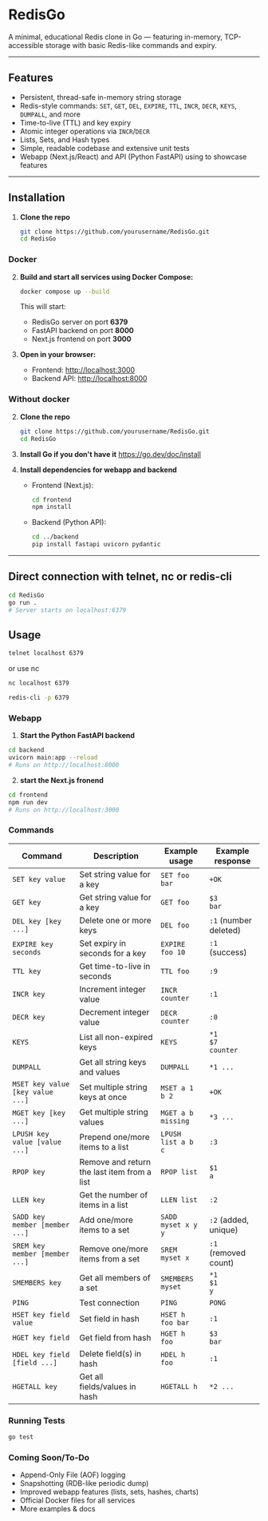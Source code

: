 # RedisGo

A minimal, educational Redis clone in Go — featuring in-memory, TCP-accessible storage with basic Redis-like commands and expiry.

---

## Features

- Persistent, thread-safe in-memory string storage
- Redis-style commands: `SET`, `GET`, `DEL`, `EXPIRE`, `TTL`, `INCR`, `DECR`, `KEYS`, `DUMPALL`, and more
- Time-to-live (TTL) and key expiry
- Atomic integer operations via `INCR`/`DECR`
- Lists, Sets, and Hash types
- Simple, readable codebase and extensive unit tests
- Webapp (Next.js/React) and API (Python FastAPI) using to showcase features

---

## Installation

1. **Clone the repo**
   ```sh
   git clone https://github.com/yourusername/RedisGo.git
   cd RedisGo
    ```

### Docker

2. **Build and start all services using Docker Compose:**
    ```sh
    docker compose up --build
    ```
    This will start:
    - RedisGo server on port **6379**
    - FastAPI backend on port **8000**
    - Next.js frontend on port **3000**

3. **Open in your browser:**  
    - Frontend: [http://localhost:3000](http://localhost:3000)
    - Backend API: [http://localhost:8000](http://localhost:8000)

### Without docker
2. **Clone the repo**
   ```sh
   git clone https://github.com/yourusername/RedisGo.git
   cd RedisGo
    ```

3. **Install Go if you don't have it**
    https://go.dev/doc/install 

4.  **Install dependencies for webapp and backend**
    - Frontend (Next.js):
      ```sh
      cd frontend
      npm install
      ```
    - Backend (Python API):
      ```sh
      cd ../backend
      pip install fastapi uvicorn pydantic
      ```

---

## Direct connection with telnet, nc or redis-cli

```sh
cd RedisGo
go run .
# Server starts on localhost:6379
```
## Usage

```sh
telnet localhost 6379
```

or use nc
```sh
nc localhost 6379
```


```sh
redis-cli -p 6379
```


### Webapp

1. **Start the Python FastAPI backend**

```sh
cd backend
uvicorn main:app --reload
# Runs on http://localhost:8000
```

2. **start the Next.js fronend**
```sh
cd frontend
npm run dev
# Runs on http://localhost:3000
```


### Commands

| Command                           | Description                                   | Example usage                  | Example response             |
|------------------------------------|-----------------------------------------------|-------------------------------|------------------------------|
| `SET key value`                   | Set string value for a key                    | `SET foo bar`                  | `+OK`                        |
| `GET key`                         | Get string value for a key                    | `GET foo`                      | `$3`<br>`bar`                |
| `DEL key [key ...]`               | Delete one or more keys                       | `DEL foo`                      | `:1` (number deleted)        |
| `EXPIRE key seconds`              | Set expiry in seconds for a key               | `EXPIRE foo 10`                | `:1` (success)               |
| `TTL key`                         | Get time-to-live in seconds                   | `TTL foo`                      | `:9`                         |
| `INCR key`                        | Increment integer value                       | `INCR counter`                 | `:1`                         |
| `DECR key`                        | Decrement integer value                       | `DECR counter`                 | `:0`                         |
| `KEYS`                            | List all non-expired keys                     | `KEYS`                         | `*1`<br>`$7`<br>`counter`    |
| `DUMPALL`                         | Get all string keys and values                | `DUMPALL`                      | `*1 ...`                     |
| `MSET key value [key value ...]`  | Set multiple string keys at once              | `MSET a 1 b 2`                 | `+OK`                        |
| `MGET key [key ...]`              | Get multiple string values                    | `MGET a b missing`             | `*3 ...`                     |
| `LPUSH key value [value ...]`     | Prepend one/more items to a list              | `LPUSH list a b c`             | `:3`                         |
| `RPOP key`                        | Remove and return the last item from a list   | `RPOP list`                    | `$1`<br>`a`                  |
| `LLEN key`                        | Get the number of items in a list             | `LLEN list`                    | `:2`                         |
| `SADD key member [member ...]`    | Add one/more items to a set                   | `SADD myset x y y`             | `:2` (added, unique)         |
| `SREM key member [member ...]`    | Remove one/more items from a set              | `SREM myset x`                 | `:1` (removed count)         |
| `SMEMBERS key`                    | Get all members of a set                      | `SMEMBERS myset`               | `*1`<br>`$1`<br>`y`          |
| `PING`                            | Test connection                               | `PING`                         | `PONG`                       |
| `HSET key field value`       | Set field in hash              | `HSET h foo bar`          | `:1`      |
| `HGET key field`             | Get field from hash            | `HGET h foo`              | `$3`<br>`bar` |
| `HDEL key field [field ...]` | Delete field(s) in hash        | `HDEL h foo`              | `:1`      |
| `HGETALL key`                | Get all fields/values in hash  | `HGETALL h`               | `*2 ...`  |


### Running Tests
```sh
go test
```

### Coming Soon/To-Do
- Append-Only File (AOF) logging
- Snapshotting (RDB-like periodic dump)
- Improved webapp features (lists, sets, hashes, charts)
- Official Docker files for all services
- More examples & docs


